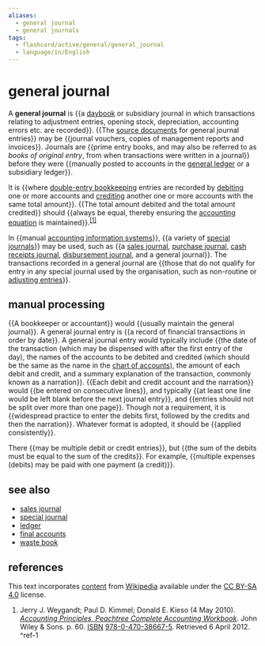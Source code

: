 ```yaml
---
aliases:
  - general journal
  - general journals
tags:
  - flashcard/active/general/general_journal
  - language/in/English
---
```


# general journal

A __general journal__ is {{a [daybook](bookkeeping.md#daybooks) or subsidiary journal in which transactions relating to adjustment entries, opening stock, depreciation, accounting errors etc. are recorded}}. {{The [source documents](source%20document%20(accounting)%20(page%20does%20not%20exist).md) for general journal entries}} may be {{journal vouchers, copies of management reports and invoices}}. Journals are {{prime entry books, and may also be referred to as _books of original entry_, from when transactions were written in a journal}} before they were {{manually posted to accounts in the [general ledger](general%20ledger.md) or a subsidiary ledger}}. <!--SR:!2024-10-02,10,270!2024-10-09,17,290!2024-10-02,10,270!2024-10-07,15,290!2024-10-05,13,290-->

It is {{where [double-entry bookkeeping](double-entry%20bookkeeping.md) entries are recorded by [debiting](debits%20and%20credits.md) one or more accounts and [crediting](debits%20and%20credits.md) another one or more accounts with the same total amount}}. {{The total amount debited and the total amount credited}} should {{always be equal, thereby ensuring the [accounting equation](accounting%20equation.md) is maintained}}.<sup>[\[1\]](#^ref-1)</sup> <!--SR:!2024-10-06,14,290!2024-10-05,13,290!2024-10-08,16,290-->

In {{manual [accounting information systems](accounting%20information%20system.md)}}, {{a variety of [special journals](special%20journals.md)}} may be used, such as {{a [sales journal](sales%20journal.md), [purchase journal](purchase%20journal.md), [cash receipts journal](cash%20receipts%20journal.md), [disbursement journal](disbursement%20journal%20(page%20does%20not%20exist).md), and a general journal}}. The transactions recorded in a general journal are {{those that do not qualify for entry in any special journal used by the organisation, such as non-routine or [adjusting entries](adjusting%20entries.md)}}. <!--SR:!2024-10-08,16,290!2024-10-09,17,290!2024-09-28,6,250!2024-09-29,7,250-->

## manual processing

{{A bookkeeper or accountant}} would {{usually maintain the general journal}}. A general journal entry is {{a record of financial transactions in order by date}}. A general journal entry would typically include {{the date of the transaction (which may be dispensed with after the first entry of the day), the names of the accounts to be debited and credited (which should be the same as the name in the [chart of accounts](chart%20of%20accounts.md)), the amount of each debit and credit, and a summary explanation of the transaction, commonly known as a narration}}. {{Each debit and credit account and the narration}} would {{be entered on consecutive lines}}, and typically {{at least one line would be left blank before the next journal entry}}, and {{entries should not be split over more than one page}}. Though not a requirement, it is {{widespread practice to enter the debits first, followed by the credits and then the narration}}. Whatever format is adopted, it should be {{applied consistently}}. <!--SR:!2024-10-09,17,290!2024-10-06,14,290!2024-10-02,10,270!2024-09-29,7,250!2024-10-09,17,290!2024-10-07,15,290!2024-10-03,11,270!2024-10-08,16,290!2024-10-04,12,270!2024-10-06,14,290-->

There {{may be multiple debit or credit entries}}, but {{the sum of the debits must be equal to the sum of the credits}}. For example, {{multiple expenses (debits) may be paid with one payment (a credit)}}. <!--SR:!2024-10-05,13,290!2024-10-07,15,290!2024-10-01,9,270-->

## see also

- [sales journal](sales%20journal.md)
- [special journal](special%20journals.md)
- [ledger](ledger.md)
- [final accounts](final%20accounts.md)
- [waste book](waste%20book.md)

## references

This text incorporates [content](https://en.wikipedia.org/wiki/general_journal) from [Wikipedia](Wikipedia.md) available under the [CC BY-SA 4.0](https://creativecommons.org/licenses/by-sa/4.0/) license.

1. Jerry J. Weygandt; Paul D. Kimmel; Donald E. Kieso (4 May 2010). [_Accounting Principles, Peachtree Complete Accounting Workbook_](https://books.google.com/books?id=sIbsykiMY3MC&pg=PA60). John Wiley & Sons. p. 60. [ISBN](ISBN.md) [978-0-470-38667-5](https://en.wikipedia.org/wiki/Special%3ABookSources/978-0-470-38667-5). Retrieved 6 April 2012. <a id="^ref-1"></a>^ref-1
